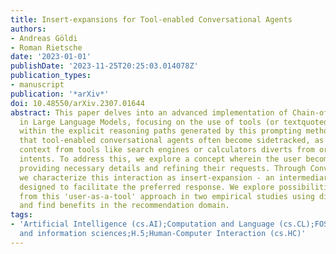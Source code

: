 ```yaml
---
title: Insert-expansions for Tool-enabled Conversational Agents
authors:
- Andreas Göldi
- Roman Rietsche
date: '2023-01-01'
publishDate: '2023-11-25T20:25:03.014078Z'
publication_types:
- manuscript
publication: '*arXiv*'
doi: 10.48550/arXiv.2307.01644
abstract: This paper delves into an advanced implementation of Chain-of-Thought-Prompting
  in Large Language Models, focusing on the use of tools (or textquotedblplug-instextquotedbl)
  within the explicit reasoning paths generated by this prompting method. We find
  that tool-enabled conversational agents often become sidetracked, as additional
  context from tools like search engines or calculators diverts from original user
  intents. To address this, we explore a concept wherein the user becomes the tool,
  providing necessary details and refining their requests. Through Conversation Analysis,
  we characterize this interaction as insert-expansion - an intermediary conversation
  designed to facilitate the preferred response. We explore possibilities arising
  from this 'user-as-a-tool' approach in two empirical studies using direct comparison,
  and find benefits in the recommendation domain.
tags:
- 'Artificial Intelligence (cs.AI);Computation and Language (cs.CL);FOS: Computer
  and information sciences;H.5;Human-Computer Interaction (cs.HC)'
---
```


